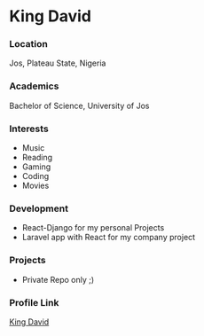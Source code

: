 # King David

### Location

Jos, Plateau State, Nigeria

### Academics

Bachelor of Science, University of Jos

### Interests

- Music
- Reading
- Gaming
- Coding
- Movies

### Development

- React-Django for my personal Projects
- Laravel app with React for my company project

### Projects

- Private Repo only ;)

### Profile Link

[King David](https://github.com/daking24)
